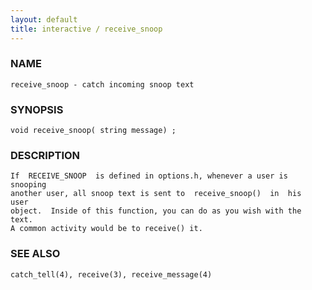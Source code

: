 ```yaml
---
layout: default
title: interactive / receive_snoop
---
```






### NAME
    receive_snoop - catch incoming snoop text


### SYNOPSIS
    void receive_snoop( string message) ;


### DESCRIPTION
    If  RECEIVE_SNOOP  is defined in options.h, whenever a user is snooping
    another user, all snoop text is sent to  receive_snoop()  in  his  user
    object.  Inside of this function, you can do as you wish with the text.
    A common activity would be to receive() it.


### SEE ALSO
    catch_tell(4), receive(3), receive_message(4)



